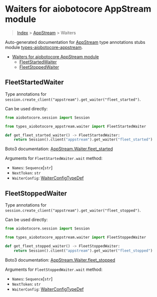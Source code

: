 <a id="waiters-for-aiobotocore-appstream-module"></a>

# Waiters for aiobotocore AppStream module

> [Index](..) > [AppStream](.) > Waiters

Auto-generated documentation for
[AppStream](https://boto3.amazonaws.com/v1/documentation/api/latest/reference/services/appstream.html#AppStream)
type annotations stubs module
[types-aiobotocore-appstream](https://pypi.org/project/types-aiobotocore-appstream/).

- [Waiters for aiobotocore AppStream module](#waiters-for-aiobotocore-appstream-module)
  - [FleetStartedWaiter](#fleetstartedwaiter)
  - [FleetStoppedWaiter](#fleetstoppedwaiter)

<a id="fleetstartedwaiter"></a>

## FleetStartedWaiter

Type annotations for
`session.create_client("appstream").get_waiter("fleet_started")`.

Can be used directly:

```python
from aiobotocore.session import Session

from types_aiobotocore_appstream.waiter import FleetStartedWaiter

def get_fleet_started_waiter() -> FleetStartedWaiter:
    return Session().client("appstream").get_waiter("fleet_started")
```

Boto3 documentation:
[AppStream.Waiter.fleet_started](https://boto3.amazonaws.com/v1/documentation/api/latest/reference/services/appstream.html#AppStream.Waiter.FleetStarted)

Arguments for `FleetStartedWaiter.wait` method:

- `Names`: `Sequence`\[`str`\]
- `NextToken`: `str`
- `WaiterConfig`: [WaiterConfigTypeDef](./type_defs.md#waiterconfigtypedef)

<a id="fleetstoppedwaiter"></a>

## FleetStoppedWaiter

Type annotations for
`session.create_client("appstream").get_waiter("fleet_stopped")`.

Can be used directly:

```python
from aiobotocore.session import Session

from types_aiobotocore_appstream.waiter import FleetStoppedWaiter

def get_fleet_stopped_waiter() -> FleetStoppedWaiter:
    return Session().client("appstream").get_waiter("fleet_stopped")
```

Boto3 documentation:
[AppStream.Waiter.fleet_stopped](https://boto3.amazonaws.com/v1/documentation/api/latest/reference/services/appstream.html#AppStream.Waiter.FleetStopped)

Arguments for `FleetStoppedWaiter.wait` method:

- `Names`: `Sequence`\[`str`\]
- `NextToken`: `str`
- `WaiterConfig`: [WaiterConfigTypeDef](./type_defs.md#waiterconfigtypedef)
